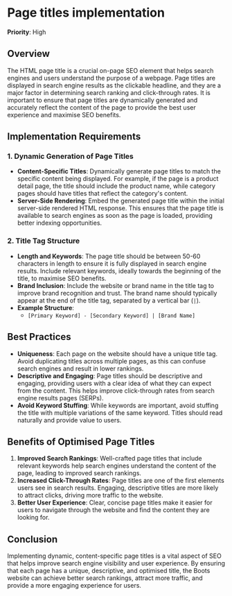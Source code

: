
# Page titles implementation

**Priority**: High

## Overview

The HTML page title is a crucial on-page SEO element that helps search engines and users understand the purpose of a webpage. Page titles are displayed in search engine results as the clickable headline, and they are a major factor in determining search ranking and click-through rates. It is important to ensure that page titles are dynamically generated and accurately reflect the content of the page to provide the best user experience and maximise SEO benefits.

## Implementation Requirements

### 1. Dynamic Generation of Page Titles

- **Content-Specific Titles**: Dynamically generate page titles to match the specific content being displayed. For example, if the page is a product detail page, the title should include the product name, while category pages should have titles that reflect the category's content.
- **Server-Side Rendering**: Embed the generated page title within the initial server-side rendered HTML response. This ensures that the page title is available to search engines as soon as the page is loaded, providing better indexing opportunities.

### 2. Title Tag Structure

- **Length and Keywords**: The page title should be between 50-60 characters in length to ensure it is fully displayed in search engine results. Include relevant keywords, ideally towards the beginning of the title, to maximise SEO benefits.
- **Brand Inclusion**: Include the website or brand name in the title tag to improve brand recognition and trust. The brand name should typically appear at the end of the title tag, separated by a vertical bar (`|`).
- **Example Structure**:
  - `[Primary Keyword] - [Secondary Keyword] | [Brand Name]`

## Best Practices

- **Uniqueness**: Each page on the website should have a unique title tag. Avoid duplicating titles across multiple pages, as this can confuse search engines and result in lower rankings.
- **Descriptive and Engaging**: Page titles should be descriptive and engaging, providing users with a clear idea of what they can expect from the content. This helps improve click-through rates from search engine results pages (SERPs).
- **Avoid Keyword Stuffing**: While keywords are important, avoid stuffing the title with multiple variations of the same keyword. Titles should read naturally and provide value to users.

## Benefits of Optimised Page Titles

1. **Improved Search Rankings**: Well-crafted page titles that include relevant keywords help search engines understand the content of the page, leading to improved search rankings.
2. **Increased Click-Through Rates**: Page titles are one of the first elements users see in search results. Engaging, descriptive titles are more likely to attract clicks, driving more traffic to the website.
3. **Better User Experience**: Clear, concise page titles make it easier for users to navigate through the website and find the content they are looking for.

## Conclusion

Implementing dynamic, content-specific page titles is a vital aspect of SEO that helps improve search engine visibility and user experience. By ensuring that each page has a unique, descriptive, and optimised title, the Boots website can achieve better search rankings, attract more traffic, and provide a more engaging experience for users.
